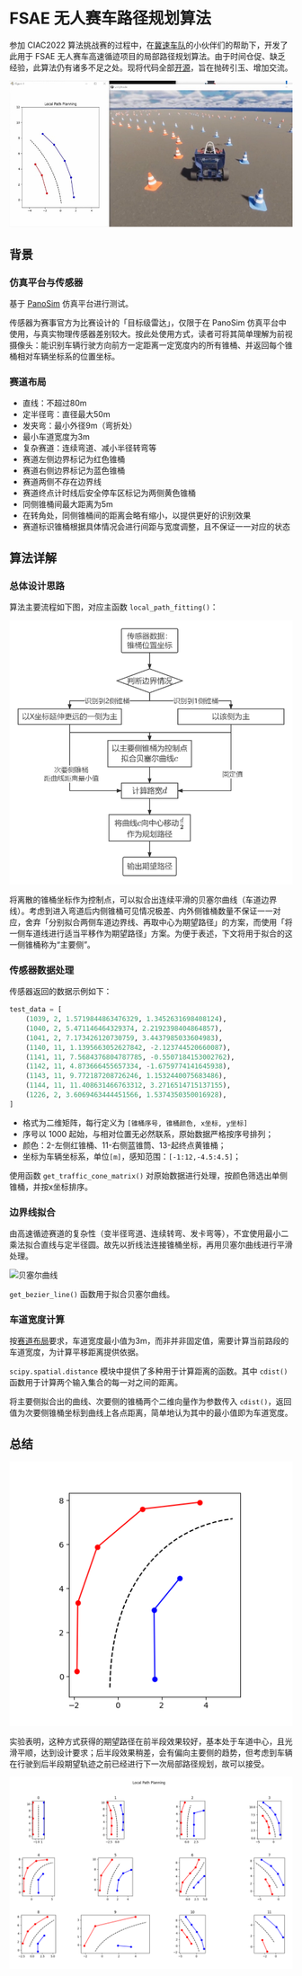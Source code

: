 # FSAE 无人赛车路径规划算法

参加 CIAC2022 算法挑战赛的过程中，在[冀速车队](https://gitee.com/jscd_1)的小伙伴们的帮助下，开发了此用于 FSAE 无人赛车高速循迹项目的局部路径规划算法。由于时间仓促、缺乏经验，此算法仍有诸多不足之处。现将代码全部[开源](https://github.com/muziing/PythonAutomatedDriving/tree/main/LocalPathPlanning/FSAE_PathPlanning)，旨在抛砖引玉、增加交流。

![实时仿真效果](images/real_time_planning.jpg)

## 背景

### 仿真平台与传感器

基于 [PanoSim](http://www.panosim.com/) 仿真平台进行测试。

传感器为赛事官方为比赛设计的「目标级雷达」，仅限于在 PanoSim 仿真平台中使用，与真实物理传感器差别较大。按此处使用方式，读者可将其简单理解为前视摄像头：能识别车辆行驶方向前方一定距离一定宽度内的所有锥桶、并返回每个锥桶相对车辆坐标系的位置坐标。

### 赛道布局

- 直线：不超过80m
- 定半径弯：直径最大50m
- 发夹弯：最小外径9m（弯折处）
- 最小车道宽度为3m
- 复杂赛道：连续弯道、减小半径转弯等
- 赛道左侧边界标记为红色锥桶
- 赛道右侧边界标记为蓝色锥桶
- 赛道两侧不存在边界线
- 赛道终点计时线后安全停车区标记为两侧黄色锥桶
- 同侧锥桶间最大距离为5m
- 在转角处，同侧锥桶间的距离会略有缩小，以提供更好的识别效果
- 赛道标识锥桶根据具体情况会进行间距与宽度调整，且不保证一一对应的状态

## 算法详解

### 总体设计思路

算法主要流程如下图，对应主函数 `local_path_fitting()`：

![流程图](images/Flowchart.png)

将离散的锥桶坐标作为控制点，可以拟合出连续平滑的贝塞尔曲线（车道边界线）。考虑到进入弯道后内侧锥桶可见情况极差、内外侧锥桶数量不保证一一对应，舍弃「分别拟合两侧车道边界线、再取中心为期望路径」的方案，而使用「将一侧车道线进行适当平移作为期望路径」方案。为便于表述，下文将用于拟合的这一侧锥桶称为“主要侧”。

### 传感器数据处理

传感器返回的数据示例如下：

```python
test_data = [
    (1039, 2, 1.5719844863476329, 1.3452631698408124),
    (1040, 2, 5.471146464329374, 2.2192398404864857),
    (1041, 2, 7.173426120730759, 3.4437985033604983),
    (1140, 11, 1.1395663052627842, -2.123744520660087),
    (1141, 11, 7.5684376804787785, -0.5507184153002762),
    (1142, 11, 4.873666455657334, -1.6759774141645938),
    (1143, 11, 9.772187208726246, 1.1532440075683486),
    (1144, 11, 11.408631466763312, 3.2716514715137155),
    (1226, 2, 3.6069463444451566, 1.5374350350016928),
]
```

- 格式为二维矩阵，每行定义为 `[锥桶序号, 锥桶颜色, x坐标, y坐标]`
- 序号以 1000 起始，与相对位置无必然联系，原始数据严格按序号排列；
- 颜色：2-左侧红锥桶、11-右侧蓝锥筒、13-起终点黄锥桶；
- 坐标为车辆坐标系，单位`[m]`，感知范围：`[-1:12,-4.5:4.5]`；

使用函数 `get_traffic_cone_matrix()` 对原始数据进行处理，按颜色筛选出单侧锥桶，并按x坐标排序。

### 边界线拟合

由高速循迹赛道的复杂性（变半径弯道、连续转弯、发卡弯等），不宜使用最小二乘法拟合直线与定半径圆。故先以折线法连接锥桶坐标，再用贝塞尔曲线进行平滑处理。

![贝塞尔曲线](images/Bézier_Curve.png)

`get_bezier_line()` 函数用于拟合贝塞尔曲线。

### 车道宽度计算

按[赛道布局](#赛道布局)要求，车道宽度最小值为3m，而非并非固定值，需要计算当前路段的车道宽度，为计算平移距离提供依据。

`scipy.spatial.distance` 模块中提供了多种用于计算距离的函数。其中 `cdist()` 函数用于计算两个输入集合的每一对之间的距离。

将主要侧拟合出的曲线、次要侧的锥桶两个二维向量作为参数传入 `cdist()`，返回值为次要侧锥桶坐标到曲线上各点距离，简单地认为其中的最小值即为车道宽度。

## 总结

![路径规划效果](images/path.png)

实验表明，这种方式获得的期望路径在前半段效果较好，基本处于车道中心，且光滑平顺，达到设计要求；后半段效果稍差，会有偏向主要侧的趋势，但考虑到车辆在行驶到后半段期望轨迹之前已经进行下一次局部路径规划，故可以接受。

![规划路径质量展示](images/paths_preview.png)
